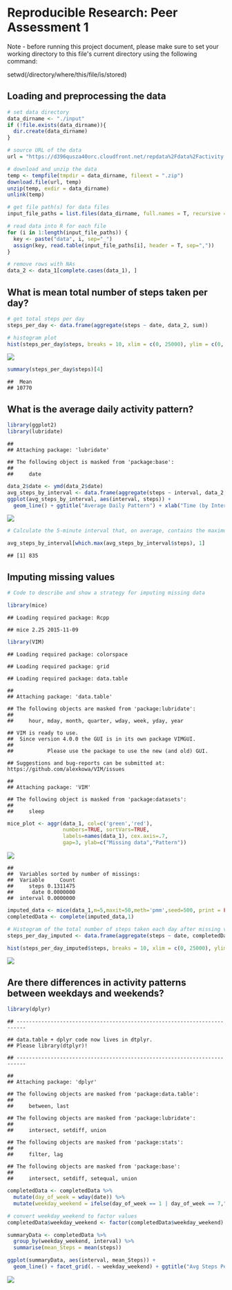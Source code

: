 # Reproducible Research: Peer Assessment 1
Note - before running this project document, please make sure to set your working directory to this file's current directory using the following command: 

setwd(/directory/where/this/file/is/stored)


## Loading and preprocessing the data


```r
# set data directory
data_dirname <- "./input" 
if (!file.exists(data_dirname)){
  dir.create(data_dirname)
}

# source URL of the data
url = "https://d396qusza40orc.cloudfront.net/repdata%2Fdata%2Factivity.zip"

# download and unzip the data
temp <- tempfile(tmpdir = data_dirname, fileext = ".zip")
download.file(url, temp)
unzip(temp, exdir = data_dirname)
unlink(temp)

# get file path(s) for data files
input_file_paths = list.files(data_dirname, full.names = T, recursive = T)

# read data into R for each file
for (i in 1:length(input_file_paths)) {
  key <- paste("data", i, sep="_")
  assign(key, read.table(input_file_paths[i], header = T, sep=",")) 
}

# remove rows with NAs
data_2 <- data_1[complete.cases(data_1), ]
```

## What is mean total number of steps taken per day?


```r
# get total steps per day
steps_per_day <- data.frame(aggregate(steps ~ date, data_2, sum))

# histogram plot
hist(steps_per_day$steps, breaks = 10, xlim = c(0, 25000), ylim = c(0, 20), xlab = "Steps per day", main="Histogram of # Steps Taken Per Day")
```

![](PA1_template_files/figure-html/totalsteps-1.png)<!-- -->

```r
summary(steps_per_day$steps)[4]
```

```
##  Mean 
## 10770
```

## What is the average daily activity pattern?


```r
library(ggplot2)
library(lubridate)
```

```
## 
## Attaching package: 'lubridate'
```

```
## The following object is masked from 'package:base':
## 
##     date
```

```r
data_2$date <- ymd(data_2$date)
avg_steps_by_interval <- data.frame(aggregate(steps ~ interval, data_2, mean))
ggplot(avg_steps_by_interval, aes(interval, steps)) +
  geom_line() + ggtitle("Average Daily Pattern") + xlab("Time (by Interval)") + ylab("Avg. # Steps")
```

![](PA1_template_files/figure-html/timeseries-1.png)<!-- -->

```r
# Calculate the 5-minute interval that, on average, contains the maximum number of steps

avg_steps_by_interval[which.max(avg_steps_by_interval$steps), 1]
```

```
## [1] 835
```

## Imputing missing values


```r
# Code to describe and show a strategy for imputing missing data

library(mice)
```

```
## Loading required package: Rcpp
```

```
## mice 2.25 2015-11-09
```

```r
library(VIM)
```

```
## Loading required package: colorspace
```

```
## Loading required package: grid
```

```
## Loading required package: data.table
```

```
## 
## Attaching package: 'data.table'
```

```
## The following objects are masked from 'package:lubridate':
## 
##     hour, mday, month, quarter, wday, week, yday, year
```

```
## VIM is ready to use. 
##  Since version 4.0.0 the GUI is in its own package VIMGUI.
## 
##           Please use the package to use the new (and old) GUI.
```

```
## Suggestions and bug-reports can be submitted at: https://github.com/alexkowa/VIM/issues
```

```
## 
## Attaching package: 'VIM'
```

```
## The following object is masked from 'package:datasets':
## 
##     sleep
```

```r
mice_plot <- aggr(data_1, col=c('green','red'),
                  numbers=TRUE, sortVars=TRUE,
                  labels=names(data_1), cex.axis=.7,
                  gap=3, ylab=c("Missing data","Pattern"))
```

![](PA1_template_files/figure-html/imputedata-1.png)<!-- -->

```
## 
##  Variables sorted by number of missings: 
##  Variable     Count
##     steps 0.1311475
##      date 0.0000000
##  interval 0.0000000
```

```r
imputed_data <- mice(data_1,m=5,maxit=50,meth='pmm',seed=500, print = FALSE)
completedData <- complete(imputed_data,1)

# Histogram of the total number of steps taken each day after missing values are imputed
steps_per_day_imputed <- data.frame(aggregate(steps ~ date, completedData, sum))

hist(steps_per_day_imputed$steps, breaks = 10, xlim = c(0, 25000), ylim = c(0, 20), xlab = "Steps per day", main="Histogram of # Steps Per Day (Imputed)")
```

![](PA1_template_files/figure-html/imputedata-2.png)<!-- -->

## Are there differences in activity patterns between weekdays and weekends?


```r
library(dplyr)
```

```
## -------------------------------------------------------------------------
```

```
## data.table + dplyr code now lives in dtplyr.
## Please library(dtplyr)!
```

```
## -------------------------------------------------------------------------
```

```
## 
## Attaching package: 'dplyr'
```

```
## The following objects are masked from 'package:data.table':
## 
##     between, last
```

```
## The following objects are masked from 'package:lubridate':
## 
##     intersect, setdiff, union
```

```
## The following objects are masked from 'package:stats':
## 
##     filter, lag
```

```
## The following objects are masked from 'package:base':
## 
##     intersect, setdiff, setequal, union
```

```r
completedData <- completedData %>%
  mutate(day_of_week = wday(date)) %>% 
  mutate(weekday_weekend = ifelse(day_of_week == 1 | day_of_week == 7,"weekend", "weekday"))

# convert weekday_weekend to factor values
completedData$weekday_weekend <- factor(completedData$weekday_weekend)

summaryData <- completedData %>%
  group_by(weekday_weekend, interval) %>%
  summarise(mean_Steps = mean(steps))

ggplot(summaryData, aes(interval, mean_Steps)) +
  geom_line() + facet_grid(. ~ weekday_weekend) + ggtitle("Avg Steps Per Interval")
```

![](PA1_template_files/figure-html/panel_plot-1.png)<!-- -->
